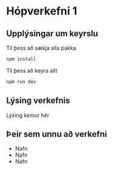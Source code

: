 # Hópverkefni 1

## Upplýsingar um keyrslu

Til þess að sækja alla pakka

```bash
npm install
```

Til þess að keyra allt

```bash
npm run dev
```


## Lýsing verkefnis

Lýsing kemur hér

## Þeir sem unnu að verkefni

* Nafn
* Nafn
* Nafn

